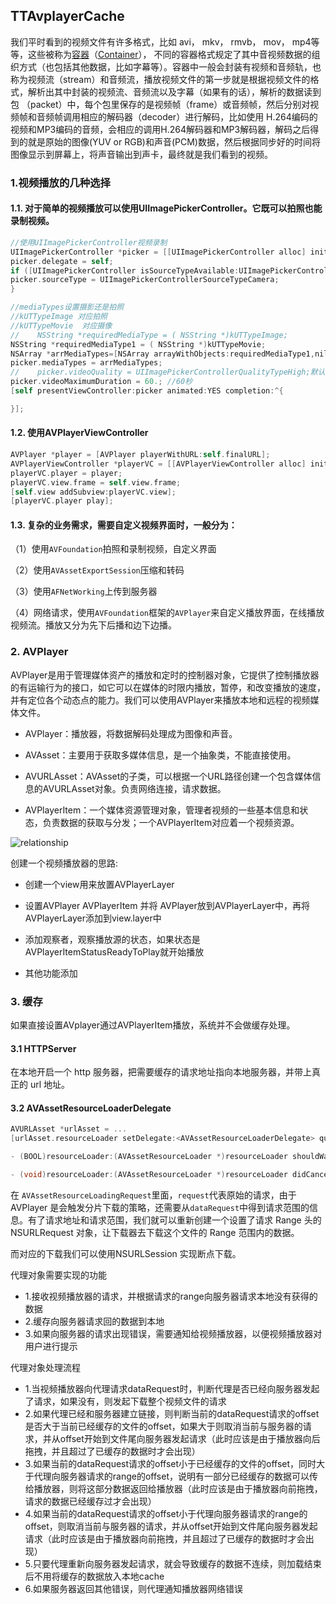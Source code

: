 ## TTAvplayerCache

我们平时看到的视频文件有许多格式，比如 avi， mkv， rmvb， mov， mp4等等，这些被称为[容器](http://en.wikipedia.org/wiki/Digital_container_format)（[Container](http://wiki.multimedia.cx/index.php?title=Category:Container_Formats)）， 不同的容器格式规定了其中音视频数据的组织方式（也包括其他数据，比如字幕等）。容器中一般会封装有视频和音频轨，也称为视频流（stream）和音频流，播放视频文件的第一步就是根据视频文件的格式，解析出其中封装的视频流、音频流以及字幕（如果有的话），解析的数据读到包 （packet）中，每个包里保存的是视频帧（frame）或音频帧，然后分别对视频帧和音频帧调用相应的解码器（decoder）进行解码，比如使用 H.264编码的视频和MP3编码的音频，会相应的调用H.264解码器和MP3解码器，解码之后得到的就是原始的图像(YUV or RGB)和声音(PCM)数据，然后根据同步好的时间将图像显示到屏幕上，将声音输出到声卡，最终就是我们看到的视频。



### 1.视频播放的几种选择

#### 1.1. 对于简单的视频播放可以使用**UIImagePickerController**。它既可以拍照也能录制视频。

```objective-c
//使用UIImagePickerController视频录制
UIImagePickerController *picker = [[UIImagePickerController alloc] init];
picker.delegate = self;
if ([UIImagePickerController isSourceTypeAvailable:UIImagePickerControllerSourceTypeCamera]) {
picker.sourceType = UIImagePickerControllerSourceTypeCamera;
}

//mediaTypes设置摄影还是拍照
//kUTTypeImage 对应拍照
//kUTTypeMovie  对应摄像
//    NSString *requiredMediaType = ( NSString *)kUTTypeImage;
NSString *requiredMediaType1 = ( NSString *)kUTTypeMovie;
NSArray *arrMediaTypes=[NSArray arrayWithObjects:requiredMediaType1,nil];
picker.mediaTypes = arrMediaTypes;
//    picker.videoQuality = UIImagePickerControllerQualityTypeHigh;默认是中等
picker.videoMaximumDuration = 60.; //60秒
[self presentViewController:picker animated:YES completion:^{

}];
```



#### 1.2. 使用AVPlayerViewController

```objective-c
AVPlayer *player = [AVPlayer playerWithURL:self.finalURL];
AVPlayerViewController *playerVC = [[AVPlayerViewController alloc] init];
playerVC.player = player;
playerVC.view.frame = self.view.frame;
[self.view addSubview:playerVC.view];
[playerVC.player play];
```



#### 1.3. 复杂的业务需求，需要自定义视频界面时，一般分为： 

（1）使用`AVFoundation`拍照和录制视频，自定义界面

（2）使用`AVAssetExportSession`压缩和转码

（3）使用`AFNetWorking`上传到服务器

（4）网络请求，使用`AVFoundation`框架的`AVPlayer`来自定义播放界面，在线播放视频流。播放又分为先下后播和边下边播。



### 2. AVPlayer

AVPlayer是用于管理媒体资产的播放和定时的控制器对象，它提供了控制播放器的有运输行为的接口，如它可以在媒体的时限内播放，暂停，和改变播放的速度，并有定位各个动态点的能力。我们可以使用AVPlayer来播放本地和远程的视频媒体文件。

- AVPlayer：播放器，将数据解码处理成为图像和声音。

- AVAsset：主要用于获取多媒体信息，是一个抽象类，不能直接使用。

- AVURLAsset：AVAsset的子类，可以根据一个URL路径创建一个包含媒体信息的AVURLAsset对象。负责网络连接，请求数据。

- AVPlayerItem：一个媒体资源管理对象，管理者视频的一些基本信息和状态，负责数据的获取与分发；一个AVPlayerItem对应着一个视频资源。

![relationship](/Users/meitu/Desktop/avplayer缓存方案/relationship.png)



创建一个视频播放器的思路:

- 创建一个view用来放置AVPlayerLayer

- 设置AVPlayer AVPlayerItem 并将 AVPlayer放到AVPlayerLayer中，再将AVPlayerLayer添加到view.layer中
- 添加观察者，观察播放源的状态，如果状态是AVPlayerItemStatusReadyToPlay就开始播放
- 其他功能添加




### 3. 缓存

如果直接设置AVplayer通过AVPlayerItem播放，系统并不会做缓存处理。

#### 3.1 HTTPServer

在本地开启一个 http 服务器，把需要缓存的请求地址指向本地服务器，并带上真正的 url 地址。



#### 3.2  AVAssetResourceLoaderDelegate

```objective-c
AVURLAsset *urlAsset = ...
[urlAsset.resourceLoader setDelegate:<AVAssetResourceLoaderDelegate> queue:dispatch_get_main_queue()];
```

```objective-c
- (BOOL)resourceLoader:(AVAssetResourceLoader *)resourceLoader shouldWaitForLoadingOfRequestedResource:(AVAssetResourceLoadingRequest *)loadingRequest
```

```objective-c
- (void)resourceLoader:(AVAssetResourceLoader *)resourceLoader didCancelLoadingRequest:(AVAssetResourceLoadingRequest *)loadingRequest
```

在 `AVAssetResourceLoadingRequest`里面，`request`代表原始的请求，由于 AVPlayer 是会触发分片下载的策略，还需要从`dataRequest`中得到请求范围的信息。有了请求地址和请求范围，我们就可以重新创建一个设置了请求 Range 头的 NSURLRequest 对象，让下载器去下载这个文件的 Range 范围内的数据。

而对应的下载我们可以使用NSURLSession 实现断点下载。



代理对象需要实现的功能

- 1.接收视频播放器的请求，并根据请求的range向服务器请求本地没有获得的数据
- 2.缓存向服务器请求回的数据到本地
- 3.如果向服务器的请求出现错误，需要通知给视频播放器，以便视频播放器对用户进行提示 



代理对象处理流程

- 1.当视频播放器向代理请求dataRequest时，判断代理是否已经向服务器发起了请求，如果没有，则发起下载整个视频文件的请求
- 2.如果代理已经和服务器建立链接，则判断当前的dataRequest请求的offset是否大于当前已经缓存的文件的offset，如果大于则取消当前与服务器的请求，并从offset开始到文件尾向服务器发起请求（此时应该是由于播放器向后拖拽，并且超过了已缓存的数据时才会出现）
- 3.如果当前的dataRequest请求的offset小于已经缓存的文件的offset，同时大于代理向服务器请求的range的offset，说明有一部分已经缓存的数据可以传给播放器，则将这部分数据返回给播放器（此时应该是由于播放器向前拖拽，请求的数据已经缓存过才会出现）
- 4.如果当前的dataRequest请求的offset小于代理向服务器请求的range的offset，则取消当前与服务器的请求，并从offset开始到文件尾向服务器发起请求（此时应该是由于播放器向前拖拽，并且超过了已缓存的数据时才会出现）
- 5.只要代理重新向服务器发起请求，就会导致缓存的数据不连续，则加载结束后不用将缓存的数据放入本地cache
- 6.如果服务器返回其他错误，则代理通知播放器网络错误











